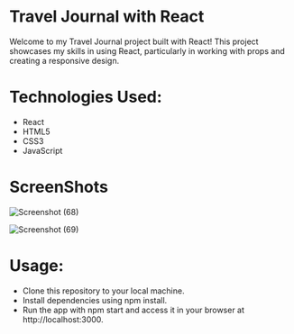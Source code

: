 # Travel Journal with React
Welcome to my Travel Journal project built with React! This project showcases my skills in using React,
particularly in working with props and creating a responsive design.

# Technologies Used:
- React
- HTML5
- CSS3
- JavaScript

# ScreenShots
![Screenshot (68)](https://github.com/MohitGururani/travel-journel/assets/88389599/2fce1b79-5c2b-473d-be14-c0160c8ccfbc)

![Screenshot (69)](https://github.com/MohitGururani/travel-journel/assets/88389599/aa494953-8c11-48a0-8c56-818c8ad1d529)

# Usage:

- Clone this repository to your local machine.
- Install dependencies using npm install.
- Run the app with npm start and access it in your browser at http://localhost:3000.
